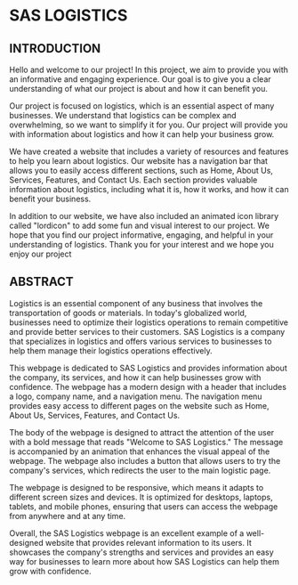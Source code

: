 
#  SAS LOGISTICS
##                                                                 INTRODUCTION 
Hello and welcome to our project! In this project, we aim to provide you with an informative and engaging experience. Our goal is to give you a clear understanding of what our project is about and how it can benefit you.

Our project is focused on logistics, which is an essential aspect of many businesses. We understand that logistics can be complex and overwhelming, so we want to simplify it for you. Our project will provide you with information about logistics and how it can help your business grow.

We have created a website that includes a variety of resources and features to help you learn about logistics. Our website has a navigation bar that allows you to easily access different sections, such as Home, About Us, Services, Features, and Contact Us. Each section provides valuable information about logistics, including what it is, how it works, and how it can benefit your business.

In addition to our website, we have also included an animated icon library called "lordicon" to add some fun and visual interest to our project. We hope that you find our project informative, engaging, and helpful in your understanding of logistics. Thank you for your interest and we hope you enjoy our project

## ABSTRACT 

Logistics is an essential component of any business that involves the transportation of goods or materials. In today's globalized world, businesses need to optimize their logistics operations to remain competitive and provide better services to their customers. SAS Logistics is a company that specializes in logistics and offers various services to businesses to help them manage their logistics operations effectively.

This webpage is dedicated to SAS Logistics and provides information about the company, its services, and how it can help businesses grow with confidence. The webpage has a modern design with a header that includes a logo, company name, and a navigation menu. The navigation menu provides easy access to different pages on the website such as Home, About Us, Services, Features, and Contact Us.

The body of the webpage is designed to attract the attention of the user with a bold message that reads "Welcome to SAS Logistics." The message is accompanied by an animation that enhances the visual appeal of the webpage. The webpage also includes a button that allows users to try the company's services, which redirects the user to the main logistic page.

The webpage is designed to be responsive, which means it adapts to different screen sizes and devices. It is optimized for desktops, laptops, tablets, and mobile phones, ensuring that users can access the webpage from anywhere and at any time.

Overall, the SAS Logistics webpage is an excellent example of a well-designed website that provides relevant information to its users. It showcases the company's strengths and services and provides an easy way for businesses to learn more about how SAS Logistics can help them grow with confidence.

